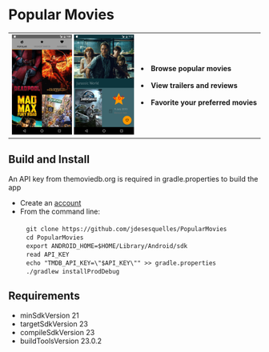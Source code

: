 Popular Movies
==============
<table border="0">
    <th border="0">
        <img src="screenshot.png" width="120" height="200" />
        <img src="screenshot2.png" width="120" height="200" />
    </th>
    <th align="left">
        <li> Browse popular movies
        <br><br>
        <li> View trailers and reviews
        <br><br>
        <li> Favorite your preferred movies
    </th>
</table> </p>


Build and Install
-------------------------
An API key from themoviedb.org is required in gradle.properties to build the app
<ul>
<li>Create an <A href=https://www.themoviedb.org/account/signup>account</A></li>
<li>From the command line:</li>
<br/>
&nbsp;&nbsp;&nbsp;<code margin-left="40px">git clone https://github.com/jdesesquelles/PopularMovies</code><br/>
&nbsp;&nbsp;&nbsp;<code>cd PopularMovies</code><br/>
&nbsp;&nbsp;&nbsp;<code>export ANDROID_HOME=$HOME/Library/Android/sdk</code><br/>
&nbsp;&nbsp;&nbsp;<code>read API_KEY</code><br/>
&nbsp;&nbsp;&nbsp;<code>echo "TMDB_API_KEY=\"$API_KEY\"" >> gradle.properties</code><br/>
&nbsp;&nbsp;&nbsp;<code>./gradlew installProdDebug</code><br/>
</ul>

Requirements
------------
<ul>
<li> minSdkVersion 21
<li> targetSdkVersion 23
<li> compileSdkVersion 23
<li> buildToolsVersion 23.0.2
</ul>